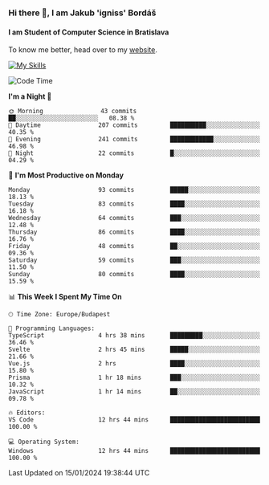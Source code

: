 ### Hi there 👋, I am Jakub 'igniss' Bordáš

#### I am Student of Computer Science in Bratislava
To know me better, head over to my [website](https://bordas.sk).

[![My Skills](https://skillicons.dev/icons?i=js,html,css,figma,svelte,java,kotlin,python,postgresql,typescript,nest,nodejs)](https://bordas.sk)


<!--START_SECTION:waka-->
![Code Time](http://img.shields.io/badge/Code%20Time-1%2C354%20hrs%2045%20mins-blue)

**I'm a Night 🦉** 

```text
🌞 Morning                43 commits          ██░░░░░░░░░░░░░░░░░░░░░░░   08.38 % 
🌆 Daytime                207 commits         ██████████░░░░░░░░░░░░░░░   40.35 % 
🌃 Evening                241 commits         ████████████░░░░░░░░░░░░░   46.98 % 
🌙 Night                  22 commits          █░░░░░░░░░░░░░░░░░░░░░░░░   04.29 % 
```
📅 **I'm Most Productive on Monday** 

```text
Monday                   93 commits          █████░░░░░░░░░░░░░░░░░░░░   18.13 % 
Tuesday                  83 commits          ████░░░░░░░░░░░░░░░░░░░░░   16.18 % 
Wednesday                64 commits          ███░░░░░░░░░░░░░░░░░░░░░░   12.48 % 
Thursday                 86 commits          ████░░░░░░░░░░░░░░░░░░░░░   16.76 % 
Friday                   48 commits          ██░░░░░░░░░░░░░░░░░░░░░░░   09.36 % 
Saturday                 59 commits          ███░░░░░░░░░░░░░░░░░░░░░░   11.50 % 
Sunday                   80 commits          ████░░░░░░░░░░░░░░░░░░░░░   15.59 % 
```


📊 **This Week I Spent My Time On** 

```text
🕑︎ Time Zone: Europe/Budapest

💬 Programming Languages: 
TypeScript               4 hrs 38 mins       █████████░░░░░░░░░░░░░░░░   36.46 % 
Svelte                   2 hrs 45 mins       █████░░░░░░░░░░░░░░░░░░░░   21.66 % 
Vue.js                   2 hrs               ████░░░░░░░░░░░░░░░░░░░░░   15.80 % 
Prisma                   1 hr 18 mins        ███░░░░░░░░░░░░░░░░░░░░░░   10.32 % 
JavaScript               1 hr 14 mins        ██░░░░░░░░░░░░░░░░░░░░░░░   09.78 % 

🔥 Editors: 
VS Code                  12 hrs 44 mins      █████████████████████████   100.00 % 

💻 Operating System: 
Windows                  12 hrs 44 mins      █████████████████████████   100.00 % 
```


 Last Updated on 15/01/2024 19:38:44 UTC
<!--END_SECTION:waka-->
